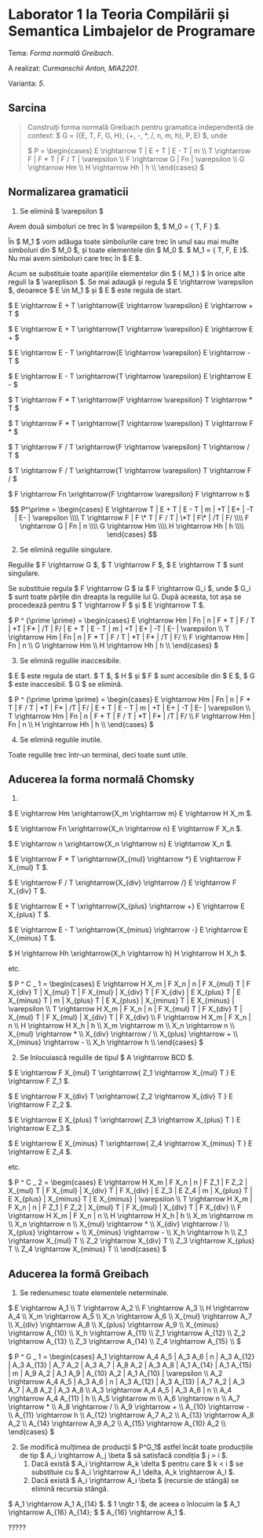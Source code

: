 # Laborator 1 la Teoria Compilării și Semantica Limbajelor de Programare

Tema: *Forma normală Greibach*.

A realizat: *Curmanschii Anton, MIA2201*.

Varianta: *5*.


## Sarcina


> Construiți forma normală Greibach pentru gramatica independentă de context:
> $ G = (\{E, T, F, G, H\}, \{+, -, *, /, n, m, h\}, P, E) $, unde 
>
> $
> P = \begin{cases}
> E \rightarrow T | E + T | E - T | m \\\\
> T \rightarrow F | F \* T | F / T | \varepsilon \\\\
> F \rightarrow G | Fn | \varepsilon \\\\
> G \rightarrow Hm \\\\
> H \rightarrow Hh | h \\\\
> \end{cases}
> $


## Normalizarea gramaticii

1. Se elimină $ \varepsilon $

Avem două simboluri ce trec în $ \varepsilon $, $ M_0 = \{ T, F \} $.

În $ M_1 $ vom adăuga toate simbolurile care trec în unul sau mai multe simboluri din $ M_0 $, și toate elementele din $ M_0 $. $ M_1 = \{ T, F, E \}$. Nu mai avem simboluri care trec în $ E $.

Acum se substituie toate aparițiile elementelor din $ \{ M_1 \} $ în orice alte reguli la $ \vareplison $. Se mai adaugă și regula $ E \rightarrow \varepsilon $, deoarece $ E \in M_1 $ și $ E $ este regula de start.

$ E \rightarrow E + T \xrightarrow{E \rightarrow \varepsilon} E \rightarrow + T $

$ E \rightarrow E + T \xrightarrow{T \rightarrow \varepsilon} E \rightarrow E + $

$ E \rightarrow E - T \xrightarrow{E \rightarrow \varepsilon} E \rightarrow - T $

$ E \rightarrow E - T \xrightarrow{T \rightarrow \varepsilon} E \rightarrow E - $

$ T \rightarrow F \* T \xrightarrow{F \rightarrow \varepsilon} T \rightarrow \* T $

$ T \rightarrow F \* T \xrightarrow{T \rightarrow \varepsilon} T \rightarrow F \* $

$ T \rightarrow F / T \xrightarrow{F \rightarrow \varepsilon} T \rightarrow / T $

$ T \rightarrow F / T \xrightarrow{T \rightarrow \varepsilon} T \rightarrow F / $

$ F \rightarrow Fn \xrightarrow{F \rightarrow \varepsilon} F \rightarrow n $


$$ P^\prime =
\begin{cases}
E \rightarrow T | E + T | E - T | m | +T | E+ | -T | E- | \varepsilon \\\\
T \rightarrow F | F \* T | F / T | \*T | F\* | /T | F/ \\\\
F \rightarrow G | Fn | n \\\\
G \rightarrow Hm \\\\
H \rightarrow Hh | h \\\\
\end{cases}
$$

2. Se elimină regulile singulare.

Regulile $ F \rightarrow G $, $ T \rightarrow F $, $ E \rightarrow T $ sunt singulare.

Se substituie regula $ F \rightarrow G $ la $ F \rightarrow G_i $, unde $ G_i $ sunt toate părțile din dreapta la regulile lui G.
După aceasta, tot așa se procedează pentru $ T \rightarrow F $ și $ E \rightarrow T $.

$ P ^ {\prime \prime} =
\begin{cases}
E \rightarrow Hm | Fn | n | F \* T | F / T | \*T | F\* | /T | F/ | E + T | E - T | m | +T | E+ | -T | E- | \varepsilon \\\\
T \rightarrow Hm | Fn | n | F \* T | F / T | \*T | F\* | /T | F/ \\\\
F \rightarrow Hm | Fn | n \\\\
G \rightarrow Hm \\\\
H \rightarrow Hh | h \\\\
\end{cases}
$

3. Se elimină regulile inaccesibile.

$ E $ este regula de start. $ T $, $ H $ și $ F $ sunt accesibile din $ E $, $ G $ este inaccesibil. $ G $ se elimină.

$ P ^ {\prime \prime \prime} =
\begin{cases}
E \rightarrow Hm | Fn | n | F \* T | F / T | \*T | F\* | /T | F/ | E + T | E - T | m | +T | E+ | -T | E- | \varepsilon \\\\
T \rightarrow Hm | Fn | n | F \* T | F / T | \*T | F\* | /T | F/ \\\\
F \rightarrow Hm | Fn | n \\\\
H \rightarrow Hh | h \\\\
\end{cases}
$

4. Se elimină regulile inutile.

Toate regulile trec într-un terminal, deci toate sunt utile.


## Aducerea la forma normală Chomsky

1. 

$ E \rightarrow Hm \xrightarrow{X_m \rightarrow m} E \rightarrow H X_m $.

$ E \rightarrow Fn \xrightarrow{X_n \rightarrow n} E \rightarrow F X_n $.

$ E \rightarrow n \xrightarrow{X_n \rightarrow n} E \rightarrow X_n $.

$ E \rightarrow F \* T \xrightarrow{X_{mul} \rightarrow \*} E \rightarrow F X_{mul} T $.

$ E \rightarrow F / T \xrightarrow{X_{div} \rightarrow /} E \rightarrow F X_{div} T $.

$ E \rightarrow E + T \xrightarrow{X_{plus} \rightarrow +} E \rightarrow E X_{plus} T $.

$ E \rightarrow E - T \xrightarrow{X_{minus} \rightarrow -} E \rightarrow E X_{minus} T $.

$ H \rightarrow Hh \xrightarrow{X_h \rightarrow h} H \rightarrow H X_h $.

etc.

$ P ^ C _ 1 =
\begin{cases}
E \rightarrow H X_m | F X_n | n | F X_{mul} T | F X_{div} T | X_{mul} T | F X_{mul} | X_{div} T | F X_{div} | E X_{plus} T | E X_{minus} T | m | X_{plus} T | E X_{plus} | X_{minus} T | E X_{minus} | \varepsilon \\\\
T \rightarrow H X_m | F X_n | n | F X_{mul} T | F X_{div} T | X_{mul} T | F X_{mul} | X_{div} T | F X_{div} \\\\
F \rightarrow H X_m | F X_n | n \\\\
H \rightarrow H X_h | h \\\\
X_m \rightarrow m   \\\\
X_n \rightarrow n   \\\\
X_{mul} \rightarrow \*   \\\\
X_{div} \rightarrow /     \\\\
X_{plus} \rightarrow +     \\\\
X_{minus} \rightarrow -     \\\\
X_h \rightarrow h   \\\\
\end{cases}
$


2. Se înlocuiască regulile de tipul $ A \rightarrow BCD $.

$ E \rightarrow F X_{mul} T \xrightarrow{ Z_1 \rightarrow X_{mul} T } E \rightarrow F Z_1 $.

$ E \rightarrow F X_{div} T \xrightarrow{ Z_2 \rightarrow X_{div} T } E \rightarrow F Z_2 $.

$ E \rightarrow E X_{plus} T \xrightarrow{ Z_3 \rightarrow X_{plus} T } E \rightarrow E Z_3 $.

$ E \rightarrow E X_{minus} T \xrightarrow{ Z_4 \rightarrow X_{minus} T } E \rightarrow E Z_4 $.

etc.

$ P ^ C _ 2 =
\begin{cases}
E \rightarrow H X_m | F X_n | n | F Z_1 | F Z_2 | X_{mul} T | F X_{mul} | X_{div} T | F X_{div} | E Z_3 | E Z_4 | m | X_{plus} T | E X_{plus} | X_{minus} T | E X_{minus} | \varepsilon  \\\\
T \rightarrow H X_m | F X_n | n | F Z_1 | F Z_2 | X_{mul} T | F X_{mul} | X_{div} T | F X_{div} \\\\
F \rightarrow H X_m | F X_n | n \\\\
H \rightarrow H X_h | h \\\\
X_m \rightarrow m   \\\\
X_n \rightarrow n   \\\\
X_{mul} \rightarrow \*   \\\\
X_{div} \rightarrow /     \\\\
X_{plus} \rightarrow +     \\\\
X_{minus} \rightarrow -     \\\\
X_h \rightarrow h   \\\\
Z_1 \rightarrow X_{mul} T \\\\
Z_2 \rightarrow X_{div} T \\\\
Z_3 \rightarrow X_{plus} T \\\\
Z_4 \rightarrow X_{minus} T \\\\
\end{cases}
$



## Aducerea la formă Greibach

1. Se redenumesc toate elementele neterminale.

$
E \rightarrow A_1 \\\\
T \rightarrow A_2 \\\\
F \rightarrow A_3 \\\\
H \rightarrow A_4 \\\\
X_m \rightarrow A_5 \\\\
X_n \rightarrow A_6 \\\\
X_{mul} \rightarrow A_7 \\\\
X_{div} \rightarrow A_8 \\\\
X_{plus} \rightarrow A_9 \\\\
X_{minus} \rightarrow A_{10} \\\\
X_h \rightarrow A_{11} \\\\
Z_1 \rightarrow A_{12} \\\\
Z_2 \rightarrow A_{13} \\\\
Z_3 \rightarrow A_{14} \\\\
Z_4 \rightarrow A_{15} \\\\
$

$ P ^ G _ 1 =
\begin{cases}
A_1 \rightarrow A_4 A_5 | A_3 A_6 | n | A_3 A_{12} | A_3 A_{13} | A_7 A_2 | A_3 A_7 | A_8 A_2 | A_3 A_8 | A_1 A_{14} | A_1 A_{15} | m | A_9 A_2 | A_1 A_9 | A_{10} A_2 | A_1 A_{10} | \varepsilon \\\\
A_2 \rightarrow A_4 A_5 | A_3 A_6 | n | A_3 A_{12} | A_3 A_{13} | A_7 A_2 | A_3 A_7 | A_8 A_2 | A_3 A_8 \\\\
A_3 \rightarrow A_4 A_5 | A_3 A_6 | n \\\\
A_4 \rightarrow A_4 A_{11} | h \\\\
A_5 \rightarrow m   \\\\
A_6 \rightarrow n   \\\\
A_7 \rightarrow \*   \\\\
A_8 \rightarrow /     \\\\
A_9 \rightarrow +     \\\\
A_{10} \rightarrow -     \\\\
A_{11} \rightarrow h   \\\\
A_{12} \rightarrow A_7 A_2 \\\\
A_{13} \rightarrow A_8 A_2 \\\\
A_{14} \rightarrow A_9 A_2 \\\\
A_{15} \rightarrow A_{10} A_2 \\\\
\end{cases}
$ 

2. Se modifică mulțimea de producții $ P^G_1$ astfel încât toate producțiile de tip $ A_i \rightarrow A_j \beta $ să satisfacă condiția $ j > i $.
    1. Dacă există $ A_i \rightarrow A_k \delta $ pentru care $ k < i $ se substituie cu $ A_i \rightarrow A_l \delta, A_k \rightarrow A_l $.
    2. Dacă există $ A_i \rightarrow A_i \beta $ (recursie de stângă) se elimină recursia stângă.


$ A_1 \rightarrow A_1 A_{14} $. $ 1 \ngtr 1 $, de aceea o înlocuim la 
$ A_1 \rightarrow A_{16} A_{14}; $
$ A_{16} \rightarrow A_1 $.

?????


